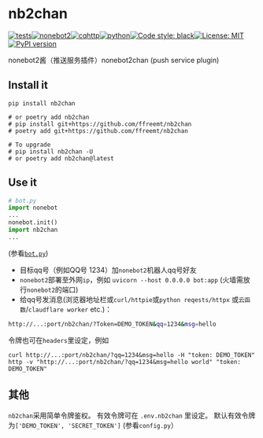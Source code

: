 # nb2chan
[![tests](https://github.com/ffreemt/nb2chan/actions/workflows/routine-tests.yml/badge.svg)](https://github.com/ffreemt/nb2chan/actions)[![nonebot2](https://img.shields.io/static/v1?label=nonebot&message=v2.0.0a16&color=green)](https://v2.nonebot.dev/)[![cqhttp](https://img.shields.io/static/v1?label=driver&message=cqhttp&color=green)](https://v2.nonebot.dev/guide/cqhttp-guide.html)[![python](https://img.shields.io/static/v1?label=python+&message=3.7%2B&color=blue)](https://img.shields.io/static/v1?label=python+&message=3.7%2B&color=blue)[![Code style: black](https://img.shields.io/badge/code%20style-black-000000.svg)](https://github.com/psf/black)[![License: MIT](https://img.shields.io/badge/License-MIT-yellow.svg)](https://opensource.org/licenses/MIT)[![PyPI version](https://badge.fury.io/py/nb2chan.svg)](https://badge.fury.io/py/nb2chan)

nonebot2酱（推送服务插件）nonebot2chan (push service plugin)

## Install it

```shell
pip install nb2chan

# or poetry add nb2chan
# pip install git+https://github.com/ffreemt/nb2chan
# poetry add git+https://github.com/ffreemt/nb2chan

# To upgrade
# pip install nb2chan -U
# or poetry add nb2chan@latest
```

## Use it
```python
# bot.py
import nonebot
...
nonebot.init()
import nb2chan
...
```
(参看[`bot.py`](https://github.com/ffreemt/nb2chan/blob/master/bot.py))

* 目标qq号（例如QQ号 1234）加`nonebot2`机器人qq号好友
* `nonebot2`部署至外网`ip`，例如 `uvicorn --host 0.0.0.0 bot:app` (火墙需放行`nonebot2`的端口)
* 给qq号发消息(浏览器地址栏或`curl/httpie`或`python reqests/httpx` 或`云函数`/`claudflare worker` etc.)：
```bash
http://...:port/nb2chan/?Token=DEMO_TOKEN&qq=1234&msg=hello
```
令牌也可在`headers`里设定，例如
```
curl http://...:port/nb2chan/?qq=1234&msg=hello -H "token: DEMO_TOKEN"
http -v "http://...:port/nb2chan/?qq=1234&msg=hello world" "token: DEMO_TOKEN"
```

## 其他
`nb2chan`采用简单令牌鉴权。 有效令牌可在 `.env.nb2chan` 里设定。 默认有效令牌为`['DEMO_TOKEN', 'SECRET_TOKEN']` (参看`config.py`）
